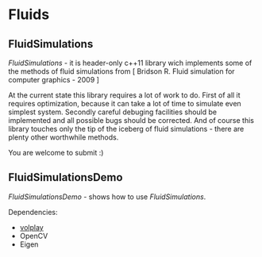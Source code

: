 # Fluids

## FluidSimulations
*FluidSimulations* - it is header-only c++11 library wich implements some of the methods of fluid simulations
from [ Bridson R. Fluid simulation for computer graphics - 2009 ]

At the current state this library requires a lot of work to do. First of all it requires optimization, 
because it can take a lot of time to simulate even simplest system. Secondly careful debuging facilities
should be implemented and all possible bugs should be corrected. And of course this library touches only
the tip of the iceberg of fluid simulations - there are plenty other worthwhile methods.

You are welcome to submit :)

## FluidSimulationsDemo
*FluidSimulationsDemo* - shows how to use *FluidSimulations*.

Dependencies:
- [volplay](https://github.com/cheind/volplay)
- OpenCV
- Eigen

